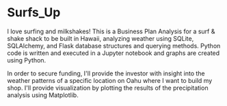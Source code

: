 # Surfs_Up
I love surfing and milkshakes! This is a Business Plan Analysis for a surf &amp; shake shack to be built in Hawaii, analyzing weather using SQLite, SQLAlchemy, and Flask database structures and querying methods. Python code is written and executed in a Jupyter notebook and graphs are created using Python.

In order to secure funding, I'll provide the investor with insight into the weather patterns of a specific location on Oahu where I want to build my shop. I'll provide visualization by plotting the results of the precipitation analysis using Matplotlib. 

